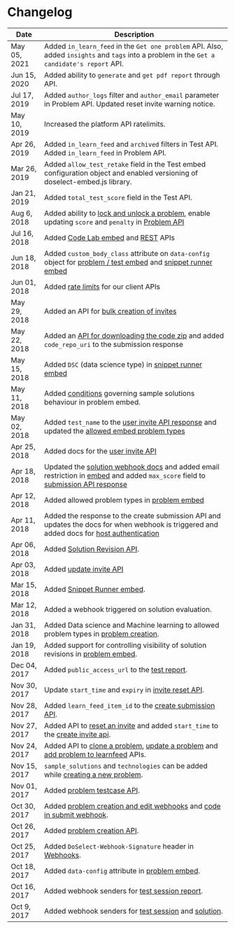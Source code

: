 # Changelog

Date         | Description
------------ | -----------
May 05, 2021 | Added `in_learn_feed` in the `Get one problem` API. Also, added `insights` and `tags` into a problem in the `Get a candidate's report` API.
Jun 15, 2020 | Added ability to `generate` and `get pdf report` through API. 
Jul 17, 2019 | Added `author_logs` filter and `author_email` parameter in Problem API. Updated reset invite warning notice. 
May 10, 2019 | Increased the platform API ratelimits.
Apr 26, 2019 | Added `in_learn_feed` and `archived` filters in Test API. Added `in_learn_feed` in Problem API.
Mar 26, 2019 | Added `allow_test_retake` field in the Test embed configuration object and enabled versioning of doselect-embed.js library.
Jan 21, 2019 | Added `total_test_score` field in the Test API.
Aug 6, 2018  | Added ability to [lock and unlock a problem](#locking-unlocking-a-problem), enable updating `score` and `penalty` in [Problem API](#update-a-problem)
Jul 16, 2018 | Added [Code Lab embed](#code-lab-embed) and [REST](#code-lab-api) APIs
Jun 18, 2018 | Added `custom_body_class` attribute on `data-config` object for [problem / test embed](#problem-embed) and [snippet runner embed](#snippet-runner-embed)
Jun 01, 2018 | Added [rate limits](#rate-limits) for our client APIs
May 29, 2018 | Added an API for [bulk creation of invites](#bulk-creation-of-invites)
May 22, 2018 | Added an [API for downloading the code zip](#download-code-zip) and added `code_repo_uri` to the submission response
May 15, 2018 | Added `DSC` (data science type) in [snippet runner embed](#snippet-runner-embed)
May 11, 2018 | Added [conditions](#problem-embed) governing sample solutions behaviour in problem embed.
May 02, 2018 | Added `test_name` to the [user invite API response](#get-all-invites-of-a-user) and updated the [allowed embed problem types](#problem-embed)
Apr 25, 2018 | Added docs for the [user invite API](#get-all-invites-of-a-user)
Apr 18, 2018 | Updated the [solution webhook docs](#solution) and added email restriction in [embed](#client-library) and added `max_score` field to [submission API response](#get-one-submission)
Apr 12, 2018 | Added allowed problem types in [problem embed](#problem-embed)
Apr 11, 2018 | Added the response to the create submission API and updates the docs for when webhook is triggered and added docs for [host authentication](#host-authentication)
Apr 06, 2018 | Added [Solution Revision API](#get-solution-revision).
Apr 03, 2018 | Added [update invite API](#update-an-invite)
Mar 15, 2018 | Added [Snippet Runner embed](#snippet-runner-embed).
Mar 12, 2018 | Added a webhook triggered on solution evaluation.
Jan 31, 2018 | Added Data science and Machine learning to allowed problem types in [problem creation](#create-a-problem).
Jan 19, 2018 | Added support for controlling visibility of solution revisions in [problem embed](#problem-embed).
Dec 04, 2017 | Added `public_access_url` to the [test report](#get-a-candidate-39-s-report).
Nov 30, 2017 | Update `start_time` and `expiry` in [invite reset API](#reset-an-invite).
Nov 28, 2017 | Added `learn_feed_item_id` to the [create submission API](#create-a-new-submission).
Nov 27, 2017 | Added API to [reset an invite](#reset-an-invite) and added `start_time` to the [create invite api](#create-a-new-invite).
Nov 24, 2017 | Added API to [clone a problem](#clone-a-problem), [update a problem](#update-a-problem) and [add problem to learnfeed](#add-problem-to-learn-feed) APIs.
Nov 15, 2017 | `sample_solutions` and `technologies` can be added while [creating a new problem](#create-a-problem).
Nov 01, 2017 | Added [problem testcase API](#problem-testcase-api).
Oct 30, 2017 | Added [problem creation and edit webhooks](#problem) and [code in submit webhook](#solution).
Oct 26, 2017 | Added [problem creation API](#create-a-problem).
Oct 25, 2017 | Added `DoSelect-Webhook-Signature` header in [Webhooks](#webhook-security).
Oct 18, 2017 | Added `data-config` attribute in [problem embed](#problem-embed).
Oct 16, 2017 | Added webhook senders for [test session report](#test-session).
Oct 9, 2017  | Added webhook senders for [test session](#test-session) and [solution](#solution).
